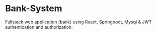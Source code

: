 # Bank-System
Fullstack web application (bank) using React, Springboot, Mysql &amp;  JWT authentication and authorization.
